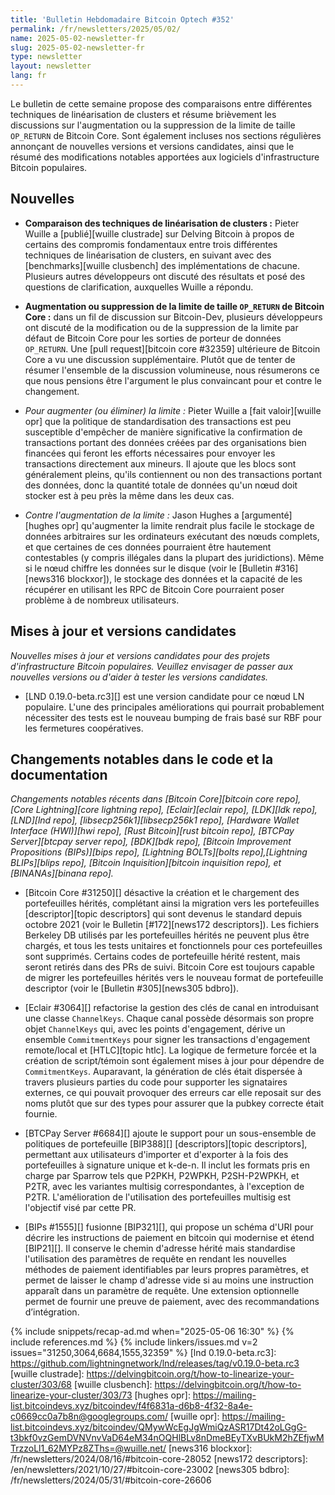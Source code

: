 ```yaml
---
title: 'Bulletin Hebdomadaire Bitcoin Optech #352'
permalink: /fr/newsletters/2025/05/02/
name: 2025-05-02-newsletter-fr
slug: 2025-05-02-newsletter-fr
type: newsletter
layout: newsletter
lang: fr
---
```

Le bulletin de cette semaine propose des comparaisons entre différentes techniques de
linéarisation de clusters et résume brièvement les discussions sur l'augmentation ou la suppression
de la limite de taille `OP_RETURN` de Bitcoin Core. Sont également incluses nos sections régulières
annonçant de nouvelles versions et versions candidates, ainsi que le résumé des
modifications notables apportées aux logiciels d'infrastructure Bitcoin populaires.

## Nouvelles

- **Comparaison des techniques de linéarisation de clusters :**
  Pieter Wuille a [publié][wuille clustrade] sur Delving Bitcoin à propos de certains des compromis
  fondamentaux entre trois différentes techniques de linéarisation de clusters, en suivant avec des
  [benchmarks][wuille clusbench] des implémentations de chacune. Plusieurs autres développeurs ont
  discuté des résultats et posé des questions de clarification, auxquelles Wuille a répondu.

- **Augmentation ou suppression de la limite de taille `OP_RETURN` de Bitcoin Core :**
  dans un fil de discussion sur Bitcoin-Dev, plusieurs développeurs ont discuté de la modification ou
  de la suppression de la limite par défaut de Bitcoin Core pour les sorties de porteur de données
  `OP_RETURN`. Une [pull request][bitcoin core #32359] ultérieure de Bitcoin Core a vu une discussion
  supplémentaire. Plutôt que de tenter de résumer l'ensemble de la discussion volumineuse, nous
  résumerons ce que nous pensions être l'argument le plus convaincant pour et contre le changement.

- *Pour augmenter (ou éliminer) la limite :* Pieter Wuille a [fait valoir][wuille opr] que la
  politique de standardisation des transactions est peu susceptible d'empêcher de manière significative la
  confirmation de transactions portant des données créées par des organisations bien financées qui
  feront les efforts nécessaires pour envoyer les transactions directement aux mineurs. Il
  ajoute que les blocs sont généralement pleins, qu'ils contiennent ou non des transactions portant
  des données, donc la quantité totale de données qu'un nœud doit stocker est à peu près la même dans
  les deux cas.

- *Contre l'augmentation de la limite :* Jason Hughes a [argumenté][hughes opr] qu'augmenter la
  limite rendrait plus facile le stockage de données arbitraires sur les ordinateurs exécutant des
  nœuds complets, et que certaines de ces données pourraient être hautement contestables (y compris
  illégales dans la plupart des juridictions). Même si le nœud chiffre les données sur le disque (voir
  le [Bulletin #316][news316 blockxor]), le stockage des données et la capacité de les récupérer en
  utilisant les RPC de Bitcoin Core pourraient poser problème à de nombreux utilisateurs.

## Mises à jour et versions candidates

_Nouvelles mises à jour et versions candidates pour des projets d'infrastructure Bitcoin populaires.
Veuillez envisager de passer aux nouvelles versions ou d'aider à tester
les versions candidates._

- [LND 0.19.0-beta.rc3][] est une version candidate pour ce nœud LN populaire. L'une des
  principales améliorations qui pourrait probablement nécessiter des tests est le nouveau bumping de
  frais basé sur RBF pour les fermetures coopératives.

## Changements notables dans le code et la documentation

_Changements notables récents dans [Bitcoin Core][bitcoin core repo], [Core Lightning][core lightning
repo], [Eclair][eclair repo], [LDK][ldk repo], [LND][lnd repo], [libsecp256k1][libsecp256k1 repo],
[Hardware Wallet Interface (HWI)][hwi repo], [Rust Bitcoin][rust bitcoin repo], [BTCPay
Server][btcpay server repo], [BDK][bdk repo], [Bitcoin Improvement
Propositions (BIPs)][bips repo], [Lightning BOLTs][bolts repo],[Lightning BLIPs][blips repo],
[Bitcoin Inquisition][bitcoin inquisition repo], et [BINANAs][binana repo]._

- [Bitcoin Core #31250][] désactive la création et le chargement des portefeuilles hérités,
  complétant ainsi la migration vers les portefeuilles [descriptor][topic descriptors] qui sont
  devenus le standard depuis octobre 2021 (voir le Bulletin [#172][news172 descriptors]). Les fichiers
  Berkeley DB utilisés par les portefeuilles hérités ne peuvent plus être chargés, et tous les tests
  unitaires et fonctionnels pour ces portefeuilles sont supprimés. Certains codes de portefeuille
  hérité restent, mais seront retirés dans des PRs de suivi. Bitcoin Core est toujours capable de
  migrer les portefeuilles hérités vers le nouveau format de portefeuille descriptor (voir le [Bulletin
  #305][news305 bdbro]).

- [Eclair #3064][] refactorise la gestion des clés de canal en introduisant une classe
  `ChannelKeys`. Chaque canal possède désormais son propre objet `ChannelKeys` qui, avec les points
  d'engagement, dérive un ensemble `CommitmentKeys` pour signer les transactions d'engagement
  remote/local et [HTLC][topic htlc]. La logique de fermeture forcée et la création de script/témoin
  sont également mises à jour pour dépendre de `CommitmentKeys`. Auparavant, la génération de clés
  était dispersée à travers plusieurs parties du code pour supporter les signataires externes, ce qui
  pouvait provoquer des erreurs car elle reposait sur des noms plutôt que sur des types pour assurer que
  la pubkey correcte était fournie.

- [BTCPay Server #6684][] ajoute le support pour un sous-ensemble de politiques de portefeuille
  [BIP388][] [descriptors][topic descriptors], permettant aux utilisateurs d'importer et d'exporter
  à la fois des portefeuilles à signature unique et k-de-n. Il inclut les formats pris en charge par Sparrow tels
  que P2PKH, P2WPKH, P2SH-P2WPKH, et P2TR, avec les variantes multisig correspondantes, à l'exception
  de P2TR. L'amélioration de l'utilisation des portefeuilles multisig est l'objectif visé par cette PR.

- [BIPs #1555][] fusionne [BIP321][], qui propose un schéma d'URI pour décrire les instructions de
  paiement en bitcoin qui modernise et étend [BIP21][]. Il conserve le chemin d'adresse hérité mais
  standardise l'utilisation des paramètres de requête en rendant les nouvelles méthodes de paiement
  identifiables par leurs propres paramètres, et permet de laisser le champ d'adresse vide si au moins
  une instruction apparaît dans un paramètre de requête. Une extension optionnelle permet de
  fournir une preuve de paiement, avec des recommandations
  d’intégration.

{% include snippets/recap-ad.md when="2025-05-06 16:30" %}
{% include references.md %}
{% include linkers/issues.md v=2 issues="31250,3064,6684,1555,32359" %}
[lnd 0.19.0-beta.rc3]: https://github.com/lightningnetwork/lnd/releases/tag/v0.19.0-beta.rc3
[wuille clustrade]: https://delvingbitcoin.org/t/how-to-linearize-your-cluster/303/68
[wuille clusbench]: https://delvingbitcoin.org/t/how-to-linearize-your-cluster/303/73
[hughes opr]: https://mailing-list.bitcoindevs.xyz/bitcoindev/f4f6831a-d6b8-4f32-8a4e-c0669cc0a7b8n@googlegroups.com/
[wuille opr]: https://mailing-list.bitcoindevs.xyz/bitcoindev/QMywWcEgJgWmiQzASR17Dt42oLGgG-t3bkf0vzGemDVNVnvVaD64eM34nOQHlBLv8nDmeBEyTXvBUkM2hZEfjwMTrzzoLl1_62MYPz8ZThs=@wuille.net/
[news316 blockxor]: /fr/newsletters/2024/08/16/#bitcoin-core-28052
[news172 descriptors]: /en/newsletters/2021/10/27/#bitcoin-core-23002
[news305 bdbro]: /fr/newsletters/2024/05/31/#bitcoin-core-26606
